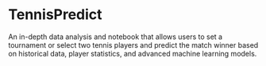 # **TennisPredict**
An in-depth data analysis and notebook that allows users to set a tournament or select two tennis players and predict the match winner based on historical data, player statistics, and advanced machine learning models.
